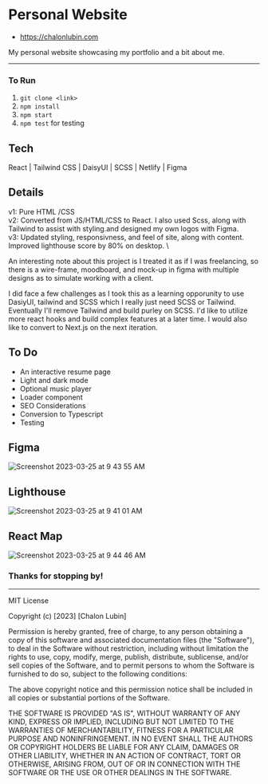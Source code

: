 # Personal Website

- https://chalonlubin.com

My personal website showcasing my portfolio and a bit about me.

---

### To Run

1. `git clone <link>`
2. `npm install`
3. `npm start`
4. `npm test` for testing

## Tech

React | Tailwind CSS | DaisyUI | SCSS | Netlify | Figma

## Details

v1: Pure HTML /CSS \
v2: Converted from JS/HTML/CSS to React. I also used Scss, along with Tailwind to assist with styling.and designed my own logos with Figma. \
v3: Updated styling, responsivness, and feel of site, along with content. Improved lighthouse score by 80% on desktop. \

An interesting note about this project is I treated it as if I was freelancing, so there is a wire-frame, moodboard, and mock-up in figma with multiple designs as to simulate working with a client.

I did face a few challenges as I took this as a learning opporunity to use DasiyUI, tailwind and SCSS which I really just need SCSS or Tailwind. Eventually I'll remove Tailwind and build purley on SCSS. I'd like to utilize more react hooks and build complex features at a later time. I would also like to convert to Next.js on the next iteration.

## To Do

- An interactive resume page
- Light and dark mode
- Optional music player
- Loader component
- SEO Considerations
- Conversion to Typescript
- Testing

## Figma
![Screenshot 2023-03-25 at 9 43 55 AM](https://user-images.githubusercontent.com/100496097/227730451-282e2aa2-e279-4afb-952a-586356dabb61.png)

## Lighthouse
![Screenshot 2023-03-25 at 9 41 01 AM](https://user-images.githubusercontent.com/100496097/227730429-c0961e34-1f41-41cb-a2b9-a91fd4ce0b28.png)

## React Map
![Screenshot 2023-03-25 at 9 44 46 AM](https://user-images.githubusercontent.com/100496097/227730498-65fafe14-fd92-44a8-9340-5bd406dde52d.png)


### Thanks for stopping by!

---

MIT License

Copyright (c) [2023] [Chalon Lubin]

Permission is hereby granted, free of charge, to any person obtaining a copy
of this software and associated documentation files (the "Software"), to deal
in the Software without restriction, including without limitation the rights
to use, copy, modify, merge, publish, distribute, sublicense, and/or sell
copies of the Software, and to permit persons to whom the Software is
furnished to do so, subject to the following conditions:

The above copyright notice and this permission notice shall be included in all
copies or substantial portions of the Software.

THE SOFTWARE IS PROVIDED "AS IS", WITHOUT WARRANTY OF ANY KIND, EXPRESS OR
IMPLIED, INCLUDING BUT NOT LIMITED TO THE WARRANTIES OF MERCHANTABILITY,
FITNESS FOR A PARTICULAR PURPOSE AND NONINFRINGEMENT. IN NO EVENT SHALL THE
AUTHORS OR COPYRIGHT HOLDERS BE LIABLE FOR ANY CLAIM, DAMAGES OR OTHER
LIABILITY, WHETHER IN AN ACTION OF CONTRACT, TORT OR OTHERWISE, ARISING FROM,
OUT OF OR IN CONNECTION WITH THE SOFTWARE OR THE USE OR OTHER DEALINGS IN THE
SOFTWARE.

